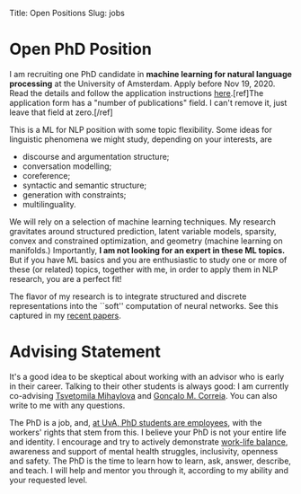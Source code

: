Title: Open Positions
Slug: jobs

# Open PhD Position

I am recruiting one PhD candidate
in **machine learning for natural language processing**
at the University of Amsterdam. 
Apply before Nov 19, 2020. Read the details and follow the application
instructions
[here](https://ivi.uva.nl/shared/uva/en/vacancies/2020/10/20-612-phd-position-in-machine-learning-for-natural-language-processing.html).[ref]The application form has a "number of publications" field. 
I can't remove it, just leave that field at zero.[/ref]

This is a ML for NLP position with some topic flexibility. Some ideas for linguistic
phenomena we might study, depending on your interests, are

 - discourse and argumentation structure;
 - conversation modelling;
 - coreference;
 - syntactic and semantic structure;
 - generation with constraints;
 - multilinguality.

We will rely on a selection of machine learning techniques. My research
gravitates around structured prediction, latent variable models, sparsity,
convex and constrained optimization, and geometry (machine learning on
manifolds.) Importantly, **I am not looking for an expert in these ML topics.**
But if you have ML basics and you are enthusiastic to study one or more of these
(or related) topics, together with me, in order to apply them in NLP research, 
you are a perfect fit!

The flavor of my research is to integrate structured and discrete
representations into the ``soft'' computation of neural networks.
See this captured in my [recent papers](/papers.html).

# Advising Statement

It's a good idea to be skeptical about working with an advisor who is early in
their career. Talking to their other students is always good: I am currently co-advising
[Tsvetomila Mihaylova](https://tsvm.github.io/)
and [Gonçalo M. Correia](https://goncalomcorreia.github.io/).
You can also write to me with any questions.

The PhD is a job, and, [at UvA, PhD students are employees](https://www.uva.nl/en/about-the-uva/working-at-the-uva/terms-of-employment/terms-of-employment.html),
with the workers' rights
that stem from this. 
I believe your PhD is not your entire life and identity. I encourage and try to
actively demonstrate [work-life
balance](https://www.uva.nl/en/about-the-uva/working-at-the-uva/terms-of-employment/work-and-personal-life/work-and-personal-life.html), awareness and support of mental health struggles,
inclusivity, openness and safety.
The PhD is the time to learn how to learn, ask,
answer, describe, and teach. I will help and mentor you through it,
according to my ability and your requested level.
